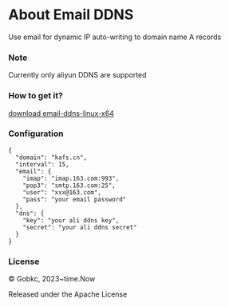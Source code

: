 # About Email DDNS
Use email for dynamic IP auto-writing to domain name A records

### Note
Currently only aliyun DDNS are supported

### How to get it?
[download email-ddns-linux-x64](https://github.com/gobkc/email-ddns/releases/download/v1.0.1/email-ddns)

### Configuration
````
{
  "domain": "kafs.cn",
  "interval": 15,
  "email": {
    "imap": "imap.163.com:993",
    "pop3": "smtp.163.com:25",
    "user": "xxx@163.com",
    "pass": "your email password"
  },
  "dns": {
    "key": "your ali ddns key",
    "secret": "your ali ddns secret"
  }
}
````

### License
© Gobkc, 2023~time.Now

Released under the Apache License